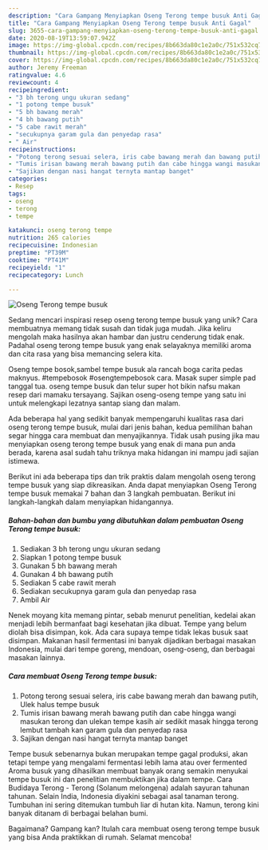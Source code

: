 ```yaml
---
description: "Cara Gampang Menyiapkan Oseng Terong tempe busuk Anti Gagal"
title: "Cara Gampang Menyiapkan Oseng Terong tempe busuk Anti Gagal"
slug: 3655-cara-gampang-menyiapkan-oseng-terong-tempe-busuk-anti-gagal
date: 2020-08-19T13:59:07.942Z
image: https://img-global.cpcdn.com/recipes/8b663da80c1e2a0c/751x532cq70/oseng-terong-tempe-busuk-foto-resep-utama.jpg
thumbnail: https://img-global.cpcdn.com/recipes/8b663da80c1e2a0c/751x532cq70/oseng-terong-tempe-busuk-foto-resep-utama.jpg
cover: https://img-global.cpcdn.com/recipes/8b663da80c1e2a0c/751x532cq70/oseng-terong-tempe-busuk-foto-resep-utama.jpg
author: Jeremy Freeman
ratingvalue: 4.6
reviewcount: 4
recipeingredient:
- "3 bh terong ungu ukuran sedang"
- "1 potong tempe busuk"
- "5 bh bawang merah"
- "4 bh bawang putih"
- "5 cabe rawit merah"
- "secukupnya garam gula dan penyedap rasa"
- " Air"
recipeinstructions:
- "Potong terong sesuai selera, iris cabe bawang merah dan bawang putih, Ulek halus tempe busuk"
- "Tumis irisan bawang merah bawang putih dan cabe hingga wangi masukan terong dan ulekan tempe kasih air sedikit masak hingga terong lembut tambah kan garam gula dan penyedap rasa"
- "Sajikan dengan nasi hangat ternyta mantap banget"
categories:
- Resep
tags:
- oseng
- terong
- tempe

katakunci: oseng terong tempe 
nutrition: 265 calories
recipecuisine: Indonesian
preptime: "PT39M"
cooktime: "PT41M"
recipeyield: "1"
recipecategory: Lunch

---
```



![Oseng Terong tempe busuk](https://img-global.cpcdn.com/recipes/8b663da80c1e2a0c/751x532cq70/oseng-terong-tempe-busuk-foto-resep-utama.jpg)

Sedang mencari inspirasi resep oseng terong tempe busuk yang unik? Cara membuatnya memang tidak susah dan tidak juga mudah. Jika keliru mengolah maka hasilnya akan hambar dan justru cenderung tidak enak. Padahal oseng terong tempe busuk yang enak selayaknya memiliki aroma dan cita rasa yang bisa memancing selera kita.

Oseng tempe bosok,sambel tempe busuk ala rancah boga carita pedas maknyus. #tempebosok #osengtempebosok cara. Masak super simple pad tanggal tua. oseng tempe busuk dan telur super hot bikin nafsu makan resep dari mamaku tersayang. Sajikan oseng-oseng tempe yang satu ini untuk melengkapi lezatnya santap siang dan malam.

Ada beberapa hal yang sedikit banyak mempengaruhi kualitas rasa dari oseng terong tempe busuk, mulai dari jenis bahan, kedua pemilihan bahan segar hingga cara membuat dan menyajikannya. Tidak usah pusing jika mau menyiapkan oseng terong tempe busuk yang enak di mana pun anda berada, karena asal sudah tahu triknya maka hidangan ini mampu jadi sajian istimewa.


Berikut ini ada beberapa tips dan trik praktis dalam mengolah oseng terong tempe busuk yang siap dikreasikan. Anda dapat menyiapkan Oseng Terong tempe busuk memakai 7 bahan dan 3 langkah pembuatan. Berikut ini langkah-langkah dalam menyiapkan hidangannya.

<!--inarticleads1-->

##### Bahan-bahan dan bumbu yang dibutuhkan dalam pembuatan Oseng Terong tempe busuk:

1. Sediakan 3 bh terong ungu ukuran sedang
1. Siapkan 1 potong tempe busuk
1. Gunakan 5 bh bawang merah
1. Gunakan 4 bh bawang putih
1. Sediakan 5 cabe rawit merah
1. Sediakan secukupnya garam gula dan penyedap rasa
1. Ambil  Air


Nenek moyang kita memang pintar, sebab menurut penelitian, kedelai akan menjadi lebih bermanfaat bagi kesehatan jika dibuat. Tempe yang belum diolah bisa disimpan, kok. Ada cara supaya tempe tidak lekas busuk saat disimpan. Makanan hasil fermentasi ini banyak dijadikan berbagai masakan Indonesia, mulai dari tempe goreng, mendoan, oseng-oseng, dan berbagai masakan lainnya. 

<!--inarticleads2-->

##### Cara membuat Oseng Terong tempe busuk:

1. Potong terong sesuai selera, iris cabe bawang merah dan bawang putih, Ulek halus tempe busuk
1. Tumis irisan bawang merah bawang putih dan cabe hingga wangi masukan terong dan ulekan tempe kasih air sedikit masak hingga terong lembut tambah kan garam gula dan penyedap rasa
1. Sajikan dengan nasi hangat ternyta mantap banget


Tempe busuk sebenarnya bukan merupakan tempe gagal produksi, akan tetapi tempe yang mengalami fermentasi lebih lama atau over fermented Aroma busuk yang dihasilkan membuat banyak orang semakin menyukai tempe busuk ini dan penelitian membuktikan jika dalam tempe. Cara Budidaya Terong - Terong (Solanum melongena) adalah sayuran tahunan tahunan. Selain India, Indonesia diyakini sebagai asal tanaman terong. Tumbuhan ini sering ditemukan tumbuh liar di hutan kita. Namun, terong kini banyak ditanam di berbagai belahan bumi. 

Bagaimana? Gampang kan? Itulah cara membuat oseng terong tempe busuk yang bisa Anda praktikkan di rumah. Selamat mencoba!
